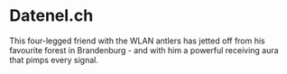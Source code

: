 # Datenel.ch
This four-legged friend with the WLAN antlers has jetted off from his favourite forest in Brandenburg - and with him a powerful receiving aura that pimps every signal.
